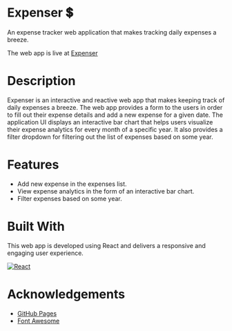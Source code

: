 # Expenser 💲

An expense tracker web application that makes tracking daily expenses a breeze.

The web app is live at [Expenser](https://abhithere.github.io/expenser/)

# Description

Expenser is an interactive and reactive web app that makes keeping track of daily expenses a breeze.
The web app provides a form to the users in order to fill out their expense details and add a new expense for a given date.
The application UI displays an interactive bar chart that helps users visualize their expense analytics for every month of a specific year.
It also provides a filter dropdown for filtering out the list of expenses based on some year.

# Features

* Add new expense in the expenses list.
* View expense analytics in the form of an interactive bar chart.
* Filter expenses based on some year.

# Built With

This web app is developed using React and delivers a responsive and engaging user experience.

[![React][react-shield]][react-url]

# Acknowledgements

* [GitHub Pages](https://pages.github.com)
* [Font Awesome](https://fontawesome.com)

<!-- REFERENCE VARIABLES -->
[react-shield]: https://img.shields.io/badge/react-%2320232a.svg?style=for-the-badge&logo=react&logoColor=%2361DAFB
[react-url]: https://reactjs.org/
